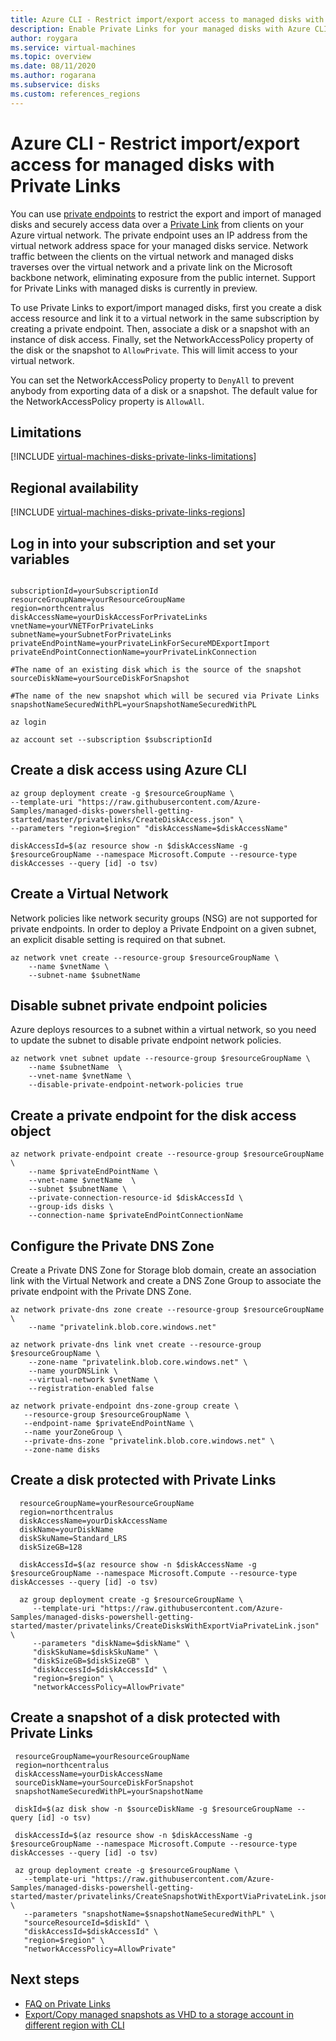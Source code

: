 ```yaml
---
title: Azure CLI - Restrict import/export access to managed disks with Private Links
description: Enable Private Links for your managed disks with Azure CLI. Allowing you to securely export and import disks within only your virtual network.
author: roygara
ms.service: virtual-machines
ms.topic: overview
ms.date: 08/11/2020
ms.author: rogarana
ms.subservice: disks
ms.custom: references_regions
---
```


# Azure CLI - Restrict import/export access for managed disks with Private Links

You can use [private endpoints](../../private-link/private-endpoint-overview.md) to restrict the export and import of managed disks and securely access data over a [Private Link](../../private-link/private-link-overview.md) from clients on your Azure virtual network. The private endpoint uses an IP address from the virtual network address space for your managed disks service. Network traffic between the clients on the virtual network and managed disks traverses over the virtual network and a private link on the Microsoft backbone network, eliminating exposure from the public internet. Support for Private Links with managed disks is currently in preview.

To use Private Links to export/import managed disks, first you create a disk access resource and link it to a virtual network in the same subscription by creating a private endpoint. Then, associate a disk or a snapshot with an instance of disk access. Finally, set the NetworkAccessPolicy property of the disk or the snapshot to `AllowPrivate`. This will limit access to your virtual network. 

You can set the NetworkAccessPolicy property to `DenyAll` to prevent anybody from exporting data of a disk or a snapshot. The default value for the NetworkAccessPolicy property is `AllowAll`.

## Limitations

[!INCLUDE [virtual-machines-disks-private-links-limitations](../../../includes/virtual-machines-disks-private-links-limitations.md)]

## Regional availability

[!INCLUDE [virtual-machines-disks-private-links-regions](../../../includes/virtual-machines-disks-private-links-regions.md)]

## Log in into your subscription and set your variables

```azurecli-interactive

subscriptionId=yourSubscriptionId
resourceGroupName=yourResourceGroupName
region=northcentralus
diskAccessName=yourDiskAccessForPrivateLinks
vnetName=yourVNETForPrivateLinks
subnetName=yourSubnetForPrivateLinks
privateEndPointName=yourPrivateLinkForSecureMDExportImport
privateEndPointConnectionName=yourPrivateLinkConnection

#The name of an existing disk which is the source of the snapshot
sourceDiskName=yourSourceDiskForSnapshot

#The name of the new snapshot which will be secured via Private Links
snapshotNameSecuredWithPL=yourSnapshotNameSecuredWithPL

az login

az account set --subscription $subscriptionId

```

## Create a disk access using Azure CLI
```azurecli-interactive
az group deployment create -g $resourceGroupName \
--template-uri "https://raw.githubusercontent.com/Azure-Samples/managed-disks-powershell-getting-started/master/privatelinks/CreateDiskAccess.json" \
--parameters "region=$region" "diskAccessName=$diskAccessName"

diskAccessId=$(az resource show -n $diskAccessName -g $resourceGroupName --namespace Microsoft.Compute --resource-type diskAccesses --query [id] -o tsv)
```

## Create a Virtual Network

Network policies like network security groups (NSG) are not supported for private endpoints. In order to deploy a Private Endpoint on a given subnet, an explicit disable setting is required on that subnet. 

```azurecli-interactive
az network vnet create --resource-group $resourceGroupName \
    --name $vnetName \
    --subnet-name $subnetName
```
## Disable subnet private endpoint policies

Azure deploys resources to a subnet within a virtual network, so you need to update the subnet to disable private endpoint network policies. 

```azurecli-interactive
az network vnet subnet update --resource-group $resourceGroupName \
    --name $subnetName  \
    --vnet-name $vnetName \
    --disable-private-endpoint-network-policies true
```
## Create a private endpoint for the disk access object

```azurecli-interactive
az network private-endpoint create --resource-group $resourceGroupName \
    --name $privateEndPointName \
    --vnet-name $vnetName  \
    --subnet $subnetName \
    --private-connection-resource-id $diskAccessId \
    --group-ids disks \
    --connection-name $privateEndPointConnectionName
```

## Configure the Private DNS Zone

Create a Private DNS Zone for Storage blob domain, create an association link with the Virtual Network
and create a DNS Zone Group to associate the private endpoint with the Private DNS Zone. 

```azurecli-interactive
az network private-dns zone create --resource-group $resourceGroupName \ 
    --name "privatelink.blob.core.windows.net"

az network private-dns link vnet create --resource-group $resourceGroupName \
    --zone-name "privatelink.blob.core.windows.net" \
    --name yourDNSLink \
    --virtual-network $vnetName \
    --registration-enabled false 

az network private-endpoint dns-zone-group create \
   --resource-group $resourceGroupName \
   --endpoint-name $privateEndPointName \
   --name yourZoneGroup \
   --private-dns-zone "privatelink.blob.core.windows.net" \
   --zone-name disks
```

## Create a disk protected with Private Links
  ```cli
    resourceGroupName=yourResourceGroupName
    region=northcentralus
    diskAccessName=yourDiskAccessName
    diskName=yourDiskName
    diskSkuName=Standard_LRS
    diskSizeGB=128

    diskAccessId=$(az resource show -n $diskAccessName -g $resourceGroupName --namespace Microsoft.Compute --resource-type diskAccesses --query [id] -o tsv)

    az group deployment create -g $resourceGroupName \
       --template-uri "https://raw.githubusercontent.com/Azure-Samples/managed-disks-powershell-getting-started/master/privatelinks/CreateDisksWithExportViaPrivateLink.json" \
       --parameters "diskName=$diskName" \
       "diskSkuName=$diskSkuName" \
       "diskSizeGB=$diskSizeGB" \
       "diskAccessId=$diskAccessId" \
       "region=$region" \
       "networkAccessPolicy=AllowPrivate"
```

## Create a snapshot of a disk protected with Private Links
   ```cli
    resourceGroupName=yourResourceGroupName
    region=northcentralus
    diskAccessName=yourDiskAccessName
    sourceDiskName=yourSourceDiskForSnapshot
    snapshotNameSecuredWithPL=yourSnapshotName

    diskId=$(az disk show -n $sourceDiskName -g $resourceGroupName --query [id] -o tsv)
   
    diskAccessId=$(az resource show -n $diskAccessName -g $resourceGroupName --namespace Microsoft.Compute --resource-type diskAccesses --query [id] -o tsv)
   
    az group deployment create -g $resourceGroupName \
      --template-uri "https://raw.githubusercontent.com/Azure-Samples/managed-disks-powershell-getting-started/master/privatelinks/CreateSnapshotWithExportViaPrivateLink.json" \
      --parameters "snapshotName=$snapshotNameSecuredWithPL" \
      "sourceResourceId=$diskId" \
      "diskAccessId=$diskAccessId" \
      "region=$region" \
      "networkAccessPolicy=AllowPrivate" 
```

## Next steps

- [FAQ on Private Links](faq-for-disks.md#private-links-for-securely-exporting-and-importing-managed-disks)
- [Export/Copy managed snapshots as VHD to a storage account in different region with CLI](../scripts/virtual-machines-linux-cli-sample-copy-managed-disks-vhd.md)
